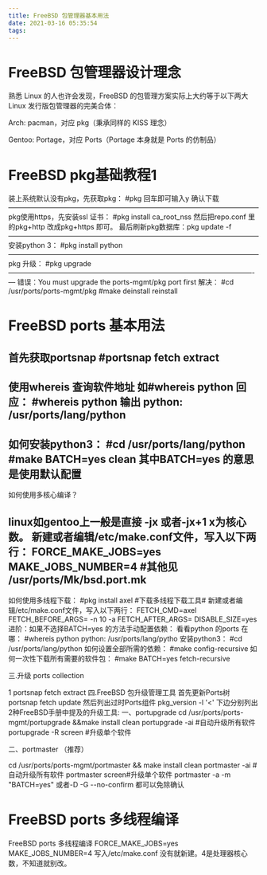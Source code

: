 ```yaml
---
title: FreeBSD 包管理器基本用法
date: 2021-03-16 05:35:54
tags:
---
```

#   FreeBSD 包管理器设计理念

熟悉 Linux 的人也许会发现，FreeBSD 的包管理方案实际上大约等于以下两大 Linux 发行版包管理器的完美合体：

Arch: pacman，对应 pkg（秉承同样的 KISS 理念）

Gentoo: Portage，对应 Ports（Portage 本身就是 Ports 的仿制品）

#   FreeBSD pkg基础教程1

装上系统默认没有pkg，先获取pkg：
#pkg 回车即可输入y 确认下载
————————————————————————————————————
pkg使用https，先安装ssl 证书：
#pkg install ca_root_nss
然后把repo.conf 里的pkg+http 改成pkg+https 即可。
最后刷新pkg数据库：pkg update -f
————————————————————————————————————
安装python 3：
#pkg install python
————————————————————————————————————
pkg 升级：
#pkg upgrade
———————————————————————————————————-—
错误：You must upgrade the ports-mgmt/pkg port first
解决：
#cd /usr/ports/ports-mgmt/pkg
#make deinstall reinstall

#   FreeBSD ports 基本用法

首先获取portsnap
#portsnap fetch extract
---------------------------------------
使用whereis 查询软件地址
如#whereis python 回应：
#whereis python
输出 
python: /usr/ports/lang/python
--------------------------------------------
如何安装python3：
#cd /usr/ports/lang/python
#make BATCH=yes clean
其中BATCH=yes 的意思是使用默认配置
------------------------------------------------------
如何使用多核心编译？

linux如gentoo上一般是直接 -jx 或者-jx+1 x为核心数。
新建或者编辑/etc/make.conf文件，写入以下两行：
FORCE_MAKE_JOBS=yes
MAKE_JOBS_NUMBER=4
#其他见 /usr/ports/Mk/bsd.port.mk
----------------------------------------------------
如何使用多线程下载：
#pkg install axel #下载多线程下载工具#
新建或者编辑/etc/make.conf文件，写入以下两行：
FETCH_CMD=axel
FETCH_BEFORE_ARGS= -n 10 -a
FETCH_AFTER_ARGS=
DISABLE_SIZE=yes
进阶：如果不选择BATCH=yes 的方法手动配置依赖：
看看python 的ports 在哪：
#whereis python
python: /usr/ports/lang/pytho
安装python3：
#cd /usr/ports/lang/python
如何设置全部所需的依赖：
#make config-recursive
如何一次性下载所有需要的软件包：
#make BATCH=yes fetch-recursive

三.升级 ports collection

1 portsnap fetch extract
四.FreeBSD 包升级管理工具
首先更新Ports树
portsnap fetch update
然后列出过时Ports组件
pkg_version -l '<'
下边分别列出2种FreeBSD手册中提及的升级工具:
一、portupgrade
cd /usr/ports/ports-mgmt/portupgrade &&make install clean
portupgrade -ai #自动升级所有软件
portupgrade -R screen #升级单个软件

二、portmaster （推荐）

cd /usr/ports/ports-mgmt/portmaster && make install clean
portmaster -ai #自动升级所有软件
portmaster screen#升级单个软件
portmaster -a -m "BATCH=yes" 或者-D -G --no-confirm 都可以免除确认

#    FreeBSD ports 多线程编译

FreeBSD ports 多线程编译
FORCE_MAKE_JOBS=yes
MAKE_JOBS_NUMBER=4
写入/etc/make.conf
没有就新建。4是处理器核心数，不知道就别改。 
